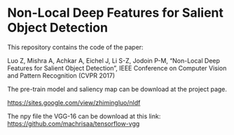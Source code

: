 # Non-Local Deep Features for Salient Object Detection
This repository contains the code of the paper: 

Luo Z, Mishra A, Achkar A, Eichel J, Li S-Z, Jodoin P-M, 
“Non-Local Deep Features for Salient Object Detection”, IEEE Conference on Computer Vision and Pattern Recognition (CVPR 2017)

The pre-train model and saliency map can be download at the project page.

https://sites.google.com/view/zhimingluo/nldf

The npy file the VGG-16 can be download at this link:
https://github.com/machrisaa/tensorflow-vgg
